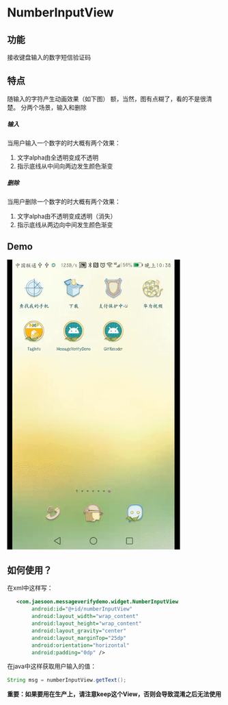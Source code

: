# NumberInputView
## 功能
接收键盘输入的数字短信验证码

## 特点
随输入的字符产生动画效果（如下图）
额，当然，图有点糊了，看的不是很清楚。
分两个场景，输入和删除

##### 输入
当用户输入一个数字的时大概有两个效果：
1. 文字alpha由全透明变成不透明
2. 指示底线从中间向两边发生颜色渐变
##### 删除
当用户删除一个数字的时大概有两个效果：
1. 文字alpha由不透明变成透明（消失）
2. 指示底线从两边向中间发生颜色渐变

## Demo
![我是demo](https://raw.githubusercontent.com/jayyuz/MessageVerifyDemo/master/images/20180605223832.gif)

## 如何使用？
在xml中这样写：
```xml
   <com.jaesoon.messageverifydemo.widget.NumberInputView
        android:id="@+id/numberInputView"
        android:layout_width="wrap_content"
        android:layout_height="wrap_content"
        android:layout_gravity="center"
        android:layout_marginTop="25dp"
        android:orientation="horizontal"
        android:padding="0dp" />
```
在java中这样获取用户输入的值：
```java
String msg = numberInputView.getText();
```

**重要：如果要用在生产上，请注意keep这个View，否则会导致混淆之后无法使用**